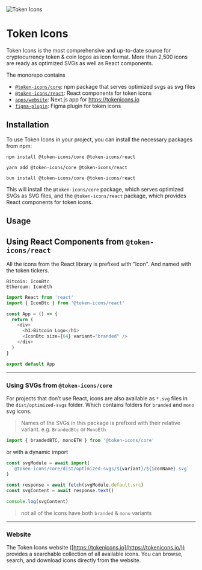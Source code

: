 ![Token Icons](https://raw.githubusercontent.com/0xA3K5/token-icons/main/assets/cover.png)

# Token Icons

Token Icons is the most comprehensive and up-to-date source for cryptocurrency token & coin logos as icon format. More than 2,500 icons are ready as optimized SVGs as well as React components.

The monorepo contains

- [`@token-icons/core`](https://github.com/0xa3k5/token-icons/tree/main/packages/core): npm package that serves optimized svgs as svg files
- [`@token-icons/react`](https://github.com/0xa3k5/token-icons/tree/main/packages/react): React components for token icons
- [`apps/website`](https://github.com/0xa3k5/token-icons/tree/main/apps/website): Next.js app for https://tokenicons.io
- [`figma-plugin`](https://www.figma.com/community/plugin/1170720285035693761/token-icons): Figma plugin for token icons

## Installation

To use Token Icons in your project, you can install the necessary packages from npm:

```
npm install @token-icons/core @token-icons/react
```

```
yarn add @token-icons/core @token-icons/react
```

```
bun install @token-icons/core @token-icons/react
```

This will install the `@token-icons/core` package, which serves optimized SVGs as SVG files, and the `@token-icons/react` package, which provides React components for token icons.

## Usage

## Using React Components from `@token-icons/react`

All the icons from the React library is prefixed with "Icon". And named with the token tickers.

```
Bitcoin: IconBtc
Ethereum: IconEth
```

```js
import React from 'react'
import { IconBtc } from '@token-icons/react'

const App = () => {
  return (
    <div>
      <h1>Bitcoin Logo</h1>
      <IconBtc size={64} variant="branded" />
    </div>
  )
}

export default App
```

---

### Using SVGs from `@token-icons/core`

For projects that don’t use React, icons are also available as `*.svg` files in the `dist/optimized-svgs` folder. Which contains folders for `branded` and `mono` svg icons.

> Names of the SVGs in this package is prefixed with their relative variant. e.g. `BrandedBtc` or `MonoEth`

```js
import { brandedBTC, monoETH } from '@token-icons/core'
```

or with a dynamic import

```js
const svgModule = await import(
  `@token-icons/core/dist/optimized-svgs/${variant}/${iconName}.svg`
)

const response = await fetch(svgModule.default.src)
const svgContent = await response.text()

console.log(svgContent)
```

> not all of the icons have both `branded` & `mono` variants

---

### Website

The Token Icons website ([https://tokenicons.io](https://tokenicons.io/)) provides a searchable collection of all available icons. You can browse, search, and download icons directly from the website.
